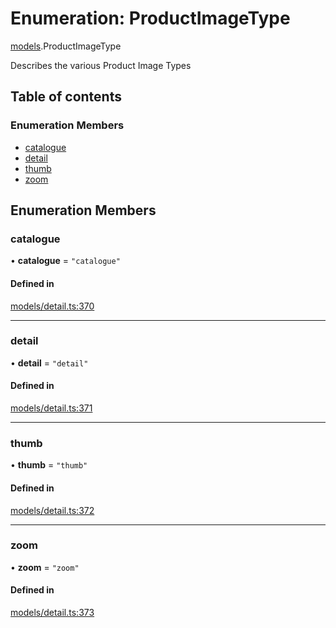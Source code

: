# Enumeration: ProductImageType

[models](../wiki/models).ProductImageType

Describes the various Product Image Types

## Table of contents

### Enumeration Members

- [catalogue](../wiki/models.ProductImageType#catalogue)
- [detail](../wiki/models.ProductImageType#detail)
- [thumb](../wiki/models.ProductImageType#thumb)
- [zoom](../wiki/models.ProductImageType#zoom)

## Enumeration Members

### catalogue

• **catalogue** = ``"catalogue"``

#### Defined in

[models/detail.ts:370](https://gitlab.com/baliganikhil/blackmirror-sdk/-/blob/349365c/src/models/detail.ts#L370)

___

### detail

• **detail** = ``"detail"``

#### Defined in

[models/detail.ts:371](https://gitlab.com/baliganikhil/blackmirror-sdk/-/blob/349365c/src/models/detail.ts#L371)

___

### thumb

• **thumb** = ``"thumb"``

#### Defined in

[models/detail.ts:372](https://gitlab.com/baliganikhil/blackmirror-sdk/-/blob/349365c/src/models/detail.ts#L372)

___

### zoom

• **zoom** = ``"zoom"``

#### Defined in

[models/detail.ts:373](https://gitlab.com/baliganikhil/blackmirror-sdk/-/blob/349365c/src/models/detail.ts#L373)
